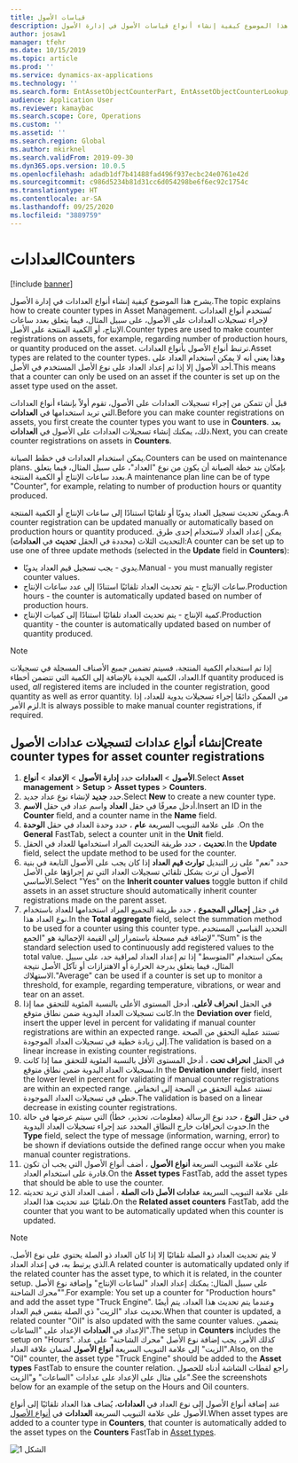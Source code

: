 ```yaml
---
title: قياسات الأصول
description: يشرح هذا الموضوع كيفية إنشاء أنواع قياسات الأصول في إدارة الأصول.
author: josaw1
manager: tfehr
ms.date: 10/15/2019
ms.topic: article
ms.prod: ''
ms.service: dynamics-ax-applications
ms.technology: ''
ms.search.form: EntAssetObjectCounterPart, EntAssetObjectCounterLookup, EntAssetCounterType, EntAssetObjectCounterTotals
audience: Application User
ms.reviewer: kamaybac
ms.search.scope: Core, Operations
ms.custom: ''
ms.assetid: ''
ms.search.region: Global
ms.author: mkirknel
ms.search.validFrom: 2019-09-30
ms.dyn365.ops.version: 10.0.5
ms.openlocfilehash: adadb1df7b41488fad496f937ecbc24e0761e42d
ms.sourcegitcommit: c986d5234b81d31cc6d054298be6f6ec92c1754c
ms.translationtype: HT
ms.contentlocale: ar-SA
ms.lasthandoff: 09/25/2020
ms.locfileid: "3889759"
---
```

# <a name="counters"></a><span data-ttu-id="382ab-103">العدادات</span><span class="sxs-lookup"><span data-stu-id="382ab-103">Counters</span></span>

[!include [banner](../../includes/banner.md)]

<span data-ttu-id="382ab-104">يشرح هذا الموضوع كيفية إنشاء أنواع العدادات في إدارة الأصول.</span><span class="sxs-lookup"><span data-stu-id="382ab-104">The topic explains how to create counter types in Asset Management.</span></span> <span data-ttu-id="382ab-105">تُستخدم أنواع العدادات لإجراء تسجيلات العدادات على الأصول، على سبيل المثال، فيما يتعلق بعدد ساعات الإنتاج، أو الكمية المنتجة على الأصل.</span><span class="sxs-lookup"><span data-stu-id="382ab-105">Counter types are used to make counter registrations on assets, for example, regarding number of production hours, or quantity produced on the asset.</span></span> <span data-ttu-id="382ab-106">ترتبط أنواع الأصول بأنواع العدادات.</span><span class="sxs-lookup"><span data-stu-id="382ab-106">Asset types are related to the counter types.</span></span> <span data-ttu-id="382ab-107">وهذا يعني أنه لا يمكن استخدام العداد على أحد الأصول إلا إذا تم إعداد العداد على نوع الأصل المستخدم في الأصل.</span><span class="sxs-lookup"><span data-stu-id="382ab-107">This means that a counter can only be used on an asset if the counter is set up on the asset type used on the asset.</span></span>

<span data-ttu-id="382ab-108">قبل أن تتمكن من إجراء تسجيلات العدادات على الأصول، تقوم أولاً بإنشاء أنواع العدادات التي تريد استخدامها في **العدادات**.</span><span class="sxs-lookup"><span data-stu-id="382ab-108">Before you can make counter registrations on assets, you first create the counter types you want to use in **Counters**.</span></span> <span data-ttu-id="382ab-109">بعد ذلك، يمكنك إنشاء تسجيلات العدادات على الأصول في **العدادات**.</span><span class="sxs-lookup"><span data-stu-id="382ab-109">Next, you can create counter registrations on assets in **Counters**.</span></span> 

<span data-ttu-id="382ab-110">يمكن استخدام العدادات في خطط الصيانة.</span><span class="sxs-lookup"><span data-stu-id="382ab-110">Counters can be used on maintenance plans.</span></span> <span data-ttu-id="382ab-111">بإمكان بند خطة الصيانة أن يكون من نوع "العداد"، على سبيل المثال، فيما يتعلق بعدد ساعات الإنتاج أو الكمية المنتجة.</span><span class="sxs-lookup"><span data-stu-id="382ab-111">A maintenance plan line can be of type "Counter", for example, relating to number of production hours or quantity produced.</span></span> 

<span data-ttu-id="382ab-112">ويمكن تحديث تسجيل العداد يدويًا أو تلقائيًا استنادًا إلى ساعات الإنتاج أو الكمية المنتجة.</span><span class="sxs-lookup"><span data-stu-id="382ab-112">A counter registration can be updated manually or automatically based on production hours or quantity produced.</span></span> <span data-ttu-id="382ab-113">يمكن إعداد العداد لاستخدام إحدى طرق التحديث الثلاث (محددة في الحقل **تحديث** في **العدادات**):</span><span class="sxs-lookup"><span data-stu-id="382ab-113">A counter can be set up to use one of three update methods (selected in the **Update** field in **Counters**):</span></span>
  
- <span data-ttu-id="382ab-114">يدوي - يجب تسجيل قيم العداد يدويًا.</span><span class="sxs-lookup"><span data-stu-id="382ab-114">Manual - you must manually register counter values.</span></span>  
- <span data-ttu-id="382ab-115">ساعات الإنتاج - يتم تحديث العداد تلقائيًا استنادًا إلى عدد ساعات الإنتاج.</span><span class="sxs-lookup"><span data-stu-id="382ab-115">Production hours - the counter is automatically updated based on number of production hours.</span></span>  
- <span data-ttu-id="382ab-116">كمية الإنتاج - يتم تحديث العداد تلقائيًا استنادًا إلى كميات الإنتاج.</span><span class="sxs-lookup"><span data-stu-id="382ab-116">Production quantity - the counter is automatically updated based on number of quantity produced.</span></span>  

>[!NOTE]
><span data-ttu-id="382ab-117">إذا تم استخدام الكمية المنتجة، فسيتم تضمين *جميع* الأصناف المسجلة في تسجيلات العداد، الكمية الجيدة بالإضافة إلى الكمية التي تتضمن أخطاء.</span><span class="sxs-lookup"><span data-stu-id="382ab-117">If quantity produced is used, *all* registered items are included in the counter registration, good quantity as well as error quantity.</span></span> <span data-ttu-id="382ab-118">من الممكن دائمًا إجراء تسجيلات يدوية للعداد، إذا لزم الأمر.</span><span class="sxs-lookup"><span data-stu-id="382ab-118">It is always possible to make manual counter registrations, if required.</span></span>

## <a name="create-counter-types-for-asset-counter-registrations"></a><span data-ttu-id="382ab-119">إنشاء أنواع عدادات لتسجيلات عدادات الأصول</span><span class="sxs-lookup"><span data-stu-id="382ab-119">Create counter types for asset counter registrations</span></span>

1. <span data-ttu-id="382ab-120">حدد **إدارة الأصول** > **الإعداد** > **أنواع‏‎ الأصول** > **العدادات‏‎**.</span><span class="sxs-lookup"><span data-stu-id="382ab-120">Select **Asset management** > **Setup** > **Asset types** > **Counters**.</span></span>
2. <span data-ttu-id="382ab-121">حدد **جديد** لإنشاء نوع عداد جديد.</span><span class="sxs-lookup"><span data-stu-id="382ab-121">Select **New** to create a new counter type.</span></span>
3. <span data-ttu-id="382ab-122">أدخل معرفًا في حقل **العداد** واسم عداد في حقل **الاسم**.</span><span class="sxs-lookup"><span data-stu-id="382ab-122">Insert an ID in the **Counter** field, and a counter name in the **Name** field.</span></span>
4. <span data-ttu-id="382ab-123">على علامة التبويب السريعة **عام** ، حدد وحدة العداد في حقل **الوحدة** .</span><span class="sxs-lookup"><span data-stu-id="382ab-123">On the **General** FastTab, select a counter unit in the **Unit** field.</span></span>
5. <span data-ttu-id="382ab-124">في الحقل‏‎ **تحديث** ، حدد طريقة التحديث المراد استخدامها للعداد.</span><span class="sxs-lookup"><span data-stu-id="382ab-124">In the **Update** field, select the update method to be used for the counter.</span></span>
6. <span data-ttu-id="382ab-125">حدد "نعم" على زر التبديل **توارث قيم العداد** إذا كان يجب على الأصول التابعة في بنية الأصول أن ترث بشكل تلقائي تسجيلات العداد التي تم إجراؤها على الأصل الأساسي.</span><span class="sxs-lookup"><span data-stu-id="382ab-125">Select "Yes" on the **Inherit counter values** toggle button if child assets in an asset structure should automatically inherit counter registrations made on the parent asset.</span></span>
7. <span data-ttu-id="382ab-126">في حقل **إجمالي المجموع‬** ، حدد طريقة التجميع المراد استخدامها للعداد باستخدام نوع العداد هذا.</span><span class="sxs-lookup"><span data-stu-id="382ab-126">In the **Total aggregate** field, select the summation method to be used for a counter using this counter type.</span></span> <span data-ttu-id="382ab-127">التحديد القياسي المستخدم لإضافة قيم مسجلة باستمرار إلى القيمة الإجمالية هو "الجمع".</span><span class="sxs-lookup"><span data-stu-id="382ab-127">"Sum" is the standard selection used to continuously add registered values to the total value.</span></span> <span data-ttu-id="382ab-128">يمكن استخدام "المتوسط" إذا تم إعداد العداد لمراقبة حد، على سبيل المثال، فيما يتعلق بدرجة الحرارة أو الاهتزازات أو تآكل الأصل نتيجة الاستهلاك.</span><span class="sxs-lookup"><span data-stu-id="382ab-128">"Average" can be used if a counter is set up to monitor a threshold, for example, regarding temperature, vibrations, or wear and tear on an asset.</span></span> 
8. <span data-ttu-id="382ab-129">في الحقل **انحراف لأعلى‬**، أدخل المستوى الأعلى بالنسبة المئوية للتحقق مما إذا كانت تسجيلات العداد اليدوية ضمن نطاق متوقع.</span><span class="sxs-lookup"><span data-stu-id="382ab-129">In the **Deviation over** field, insert the upper level in percent for validating if manual counter registrations are within an expected range.</span></span> <span data-ttu-id="382ab-130">تستند عملية التحقق من الصحة إلى زيادة خطية في تسجيلات العداد الموجودة.</span><span class="sxs-lookup"><span data-stu-id="382ab-130">The validation is based on a linear increase in existing counter registrations.</span></span>
9. <span data-ttu-id="382ab-131">في الحقل **انحراف تحت‬** ، أدخل المستوى الأقل بالنسبة المئوية للتحقق مما إذا كانت تسجيلات العداد اليدوية ضمن نطاق متوقع.</span><span class="sxs-lookup"><span data-stu-id="382ab-131">In the **Deviation under** field, insert the lower level in percent for validating if manual counter registrations are within an expected range.</span></span> <span data-ttu-id="382ab-132">تستند عملية التحقق من الصحة إلى انخفاض خطي في تسجيلات العداد الموجودة.</span><span class="sxs-lookup"><span data-stu-id="382ab-132">The validation is based on a linear decrease in existing counter registrations.</span></span>
10. <span data-ttu-id="382ab-133">في حقل **النوع** ، حدد نوع الرسالة (معلومات، تحذير، خطأ) التي سيتم عرضها في حالة حدوث انحرافات خارج النطاق المحدد عند إجراء تسجيلات العداد اليدوية.</span><span class="sxs-lookup"><span data-stu-id="382ab-133">In the **Type** field, select the type of message (information, warning, error) to be shown if deviations outside the defined range occur when you make manual counter registrations.</span></span>
11. <span data-ttu-id="382ab-134">على علامة التبويب السريعة **أنواع الأصول** ، أضف أنواع الأصول التي يجب أن تكون قادرة على استخدام العداد.</span><span class="sxs-lookup"><span data-stu-id="382ab-134">On the **Asset types** FastTab, add the asset types that should be able to use the counter.</span></span>
12. <span data-ttu-id="382ab-135">على علامة التبويب السريعة **عدادات الأصل ذات الصلة** ، أضف العداد الذي تريد تحديثه تلقائيًا عند تحديث هذا العداد.</span><span class="sxs-lookup"><span data-stu-id="382ab-135">On the **Related asset counters** FastTab, add the counter that you want to be automatically updated when this counter is updated.</span></span>


>[!NOTE]
><span data-ttu-id="382ab-136">لا يتم تحديث العداد ذو الصلة تلقائيًا إلا إذا كان العداد ذو الصلة يحتوي على نوع الأصل، الذي يرتبط به، في إعداد العداد.</span><span class="sxs-lookup"><span data-stu-id="382ab-136">A related counter is automatically updated only if the related counter has the asset type, to which it is related, in the counter setup.</span></span> <span data-ttu-id="382ab-137">على سبيل المثال: يمكنك إعداد العداد "لساعات الإنتاج" وإضافة نوع الأصل "محرك الشاحنة".</span><span class="sxs-lookup"><span data-stu-id="382ab-137">For example: You set up a counter for "Production hours" and add the asset type "Truck Engine".</span></span> <span data-ttu-id="382ab-138">وعندما يتم تحديث هذا العداد، يتم أيضًا تحديث عداد "الزيت" ذي الصلة بنفس قيم العداد.</span><span class="sxs-lookup"><span data-stu-id="382ab-138">When that counter is updated, a related counter "Oil" is also updated with the same counter values.</span></span> <span data-ttu-id="382ab-139">يتضمن الإعداد في **العدادات** الإعداد على "الساعات".</span><span class="sxs-lookup"><span data-stu-id="382ab-139">The setup in **Counters** includes the setup on "Hours".</span></span> <span data-ttu-id="382ab-140">كذلك الأمر، يجب إضافة نوع الأصل "محرك الشاحنة" على عداد "الزيت" إلى علامة التبويب السريعة **أنواع الأصول** لضمان علاقة العداد.</span><span class="sxs-lookup"><span data-stu-id="382ab-140">Also, on the "Oil" counter, the asset type "Truck Engine" should be added to the **Asset types** FastTab to ensure the counter relation.</span></span> <span data-ttu-id="382ab-141">راجع لقطات الشاشة أدناه للحصول على مثال على الإعداد على عدادات "الساعات" و"الزيت".</span><span class="sxs-lookup"><span data-stu-id="382ab-141">See the screenshots below for an example of the setup on the Hours and Oil counters.</span></span>

<span data-ttu-id="382ab-142">عند إضافة أنواع الأصول إلى نوع العداد في **العدادات**، يُضاف هذا العداد تلقائيًا إلى أنواع الأصول على علامة التبويب السريعة **العدادات** في [أنواع الأصول](../setup-for-objects/object-types.md).</span><span class="sxs-lookup"><span data-stu-id="382ab-142">When asset types are added to a counter type in **Counters**, that counter is automatically added to the asset types on the **Counters** FastTab in [Asset types](../setup-for-objects/object-types.md).</span></span>

![الشكل 1](media/071-setup-for-objects.png)

